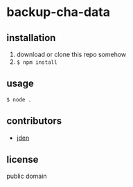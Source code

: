 # backup-cha-data

## installation

1. download or clone this repo somehow
2. `$ npm install`

## usage

```console
$ node .
```

## contributors

- [jden](http://jden.us)

## license
public domain